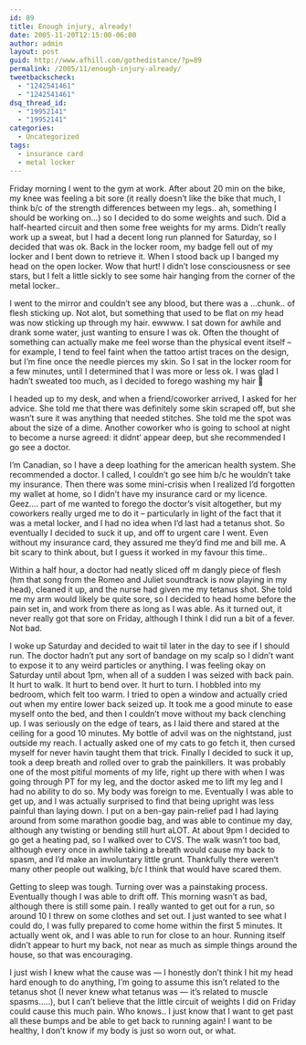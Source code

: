 ```yaml
---
id: 89
title: Enough injury, already!
date: 2005-11-20T12:15:00-06:00
author: admin
layout: post
guid: http://www.afhill.com/gothedistance/?p=89
permalink: /2005/11/enough-injury-already/
tweetbackscheck:
  - "1242541461"
  - "1242541461"
dsq_thread_id:
  - "19952141"
  - "19952141"
categories:
  - Uncategorized
tags:
  - insurance card
  - metal locker
---
```

Friday morning I went to the gym at work. After about 20 min on the bike, my knee was feeling a bit sore (it really doesn&#8217;t like the bike that much, I think b/c of the strength differences between my legs.. ah, something I should be working on&#8230;) so I decided to do some weights and such. Did a half-hearted circuit and then some free weights for my arms. Didn&#8217;t really work up a sweat, but I had a decent long run planned for Saturday, so I decided that was ok. Back in the locker room, my badge fell out of my locker and I bent down to retrieve it. When I stood back up I banged my head on the open locker. Wow that hurt! I didn&#8217;t lose consciousness or see stars, but I felt a little sickly to see some hair hanging from the corner of the metal locker.. 

I went to the mirror and couldn&#8217;t see any blood, but there was a &#8230;chunk.. of flesh sticking up. Not alot, but something that used to be flat on my head was now sticking up through my hair. ewwww. I sat down for awhile and drank some water, just wanting to ensure I was ok. Often the thought of something can actually make me feel worse than the physical event itself &#8211; for example, I tend to feel faint when the tattoo artist traces on the design, but I&#8217;m fine once the needle pierces my skin. So I sat in the locker room for a few minutes, until I determined that I was more or less ok. I was glad I hadn&#8217;t sweated too much, as I decided to forego washing my hair 🙂

I headed up to my desk, and when a friend/coworker arrived, I asked for her advice. She told me that there was definitely some skin scraped off, but she wasn&#8217;t sure it was anything that needed stitches. She told me the spot was about the size of a dime. Another coworker who is going to school at night to become a nurse agreed: it didnt&#8217; appear deep, but she recommended I go see a doctor.

I&#8217;m Canadian, so I have a deep loathing for the american health system. She recommended a doctor. I called, I couldn&#8217;t go see him b/c he wouldn&#8217;t take my insurance. Then there was some mini-crisis when I realized I&#8217;d forgotten my wallet at home, so I didn&#8217;t have my insurance card or my licence. Geez&#8230;. part of me wanted to forego the doctor&#8217;s visit altogether, but my coworkers really urged me to do it &#8211; particularly in light of the fact that it was a metal locker, and I had no idea when I&#8217;d last had a tetanus shot. So eventually I decided to suck it up, and off to urgent care I went. Even without my insurance card, they assured me they&#8217;d find me and bill me. A bit scary to think about, but I guess it worked in my favour this time..

Within a half hour, a doctor had neatly sliced off m dangly piece of flesh (hm that song from the Romeo and Juliet soundtrack is now playing in my head), cleaned it up, and the nurse had given me my tetanus shot. She told me my arm would likely be quite sore, so I decided to head home before the pain set in, and work from there as long as I was able. As it turned out, it never really got that sore on Friday, although I think I did run a bit of a fever. Not bad.

I woke up Saturday and decided to wait til later in the day to see if I should run. The doctor hadn&#8217;t put any sort of bandage on my scalp so I didn&#8217;t want to expose it to any weird particles or anything. I was feeling okay on Saturday until about 1pm, when all of a sudden I was seized with back pain. It hurt to walk. It hurt to bend over. It hurt to turn. I hobbled into my bedroom, which felt too warm. I tried to open a window and actually cried out when my entire lower back seized up. It took me a good minute to ease myself onto the bed, and then I couldn&#8217;t move without my back clenching up. I was seriously on the edge of tears, as I laid there and stared at the ceiling for a good 10 minutes. My bottle of advil was on the nightstand, just outside my reach. I actually asked one of my cats to go fetch it, then cursed myself for never havin taught them that trick. Finally I decided to suck it up, took a deep breath and rolled over to grab the painkillers. It was probably one of the most pitiful moments of my life, right up there with when I was going through PT for my leg, and the doctor asked me to lift my leg and I had no ability to do so. My body was foreign to me. Eventually I was able to get up, and I was actually surprised to find that being upright was less painful than laying down. I put on a ben-gay pain-relief pad I had laying around from some marathon goodie bag, and was able to continue my day, although any twisting or bending still hurt aLOT. At about 9pm I decided to go get a heating pad, so I walked over to CVS. The walk wasn&#8217;t too bad, although every once in awhile taking a breath would cause my back to spasm, and I&#8217;d make an involuntary little grunt. Thankfully there weren&#8217;t many other people out walking, b/c I think that would have scared them. 

Getting to sleep was tough. Turning over was a painstaking process. Eventually though I was able to drift off. This morning wasn&#8217;t as bad, although there is still some pain. I really wanted to get out for a run, so around 10 I threw on some clothes and set out. I just wanted to see what I could do, I was fully prepared to come home within the first 5 minutes. It actually went ok, and I was able to run for close to an hour. Running itself didn&#8217;t appear to hurt my back, not near as much as simple things around the house, so that was encouraging. 

I just wish I knew what the cause was &#8212; I honestly don&#8217;t think I hit my head hard enough to do anything, I&#8217;m going to assume this isn&#8217;t related to the tetanus shot (I never knew what tetanus was &#8212; it&#8217;s related to muscle spasms&#8230;..), but I can&#8217;t believe that the little circuit of weights I did on Friday could cause this much pain. Who knows.. I just know that I want to get past all these bumps and be able to get back to running again! I want to be healthy, I don&#8217;t know if my body is just so worn out, or what.